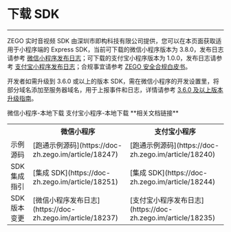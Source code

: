 # 下载 SDK

- - -

ZEGO 实时音视频 SDK 由深圳市即构科技有限公司提供，您可以在本页面获取适用于小程序端的 Express SDK，当前可下载的微信小程序版本为 3.8.0，发布日志请参考 [微信小程序发布日志](https://doc-zh.zego.im/article/18237)；可下载的支付宝小程序版本为 1.0.0，发布日志请参考 [支付宝小程序发布日志](https://doc-zh.zego.im/article/18235)；合规事宜请参考 [ZEGO 安全合规白皮书](/policies-and-agreements/zego-security-and-compliance-white-paper)。

<Warning title="注意">

开发者如需升级到 3.6.0 或以上的版本 SDK，需在微信小程序的开发设置里，将部分域名添加至服务器域名，用于上报事件和日志，详情请参考 [3.6.0 及以上版本升级指南](https://doc-zh.zego.im/article/21275)。

</Warning>
 
<CardGroup cols={2}>
<Card title="Express SDK v3.8.0" href="https://artifact-sdk.zego.im/webplatform/ZegoExpress-MiniProgram.zip">
微信小程序-本地下载
</Card>
<Card title="Express SDK v1.0.0"  href="https://artifact-sdk.zego.im/webplatform/ZegoExpress-AlipayMiniProgram.zip">
支付宝小程序-本地下载
</Card>
</CardGroup>
**相关文档链接**

<table>
  
<tbody><tr>
<th></th>
<th>微信小程序</th>
<th>支付宝小程序</th>
</tr>
<tr>
<td>示例源码</td>
<td>[跑通示例源码](https://doc-zh.zego.im/article/18247)</td>
<td>[跑通示例源码](https://doc-zh.zego.im/article/18240)</td>
</tr>
<tr>
<td>SDK 集成指引</td>
<td>[集成 SDK](https://doc-zh.zego.im/article/18251)</td>
<td>[集成 SDK](https://doc-zh.zego.im/article/18244)</td>
</tr>
<tr>
<td>SDK 版本变更</td>
<td>[微信小程序发布日志](https://doc-zh.zego.im/article/18237)</td>
<td>[支付宝小程序发布日志](https://doc-zh.zego.im/article/18235)</td>
</tr>
</tbody></table>



